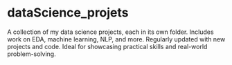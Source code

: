 # dataScience_projets
A collection of my data science projects, each in its own folder. Includes work on EDA, machine learning, NLP, and more. Regularly updated with new projects and code. Ideal for showcasing practical skills and real-world problem-solving.
